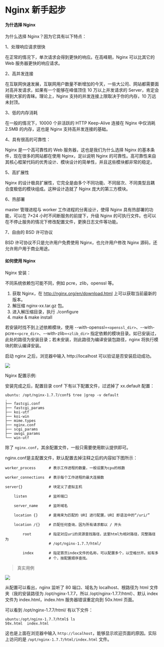 # Nginx 新手起步

#### 为什选择 Nginx

为什么选择 Nginx？因为它具有以下特点：

1、处理响应请求很快

在正常的情况下，单次请求会得到更快的响应。在高峰期，Nginx 可以比其它的 Web 服务器更快的响应请求。

2、高并发连接

在互联网快速发展，互联网用户数量不断增加的今天，一些大公司、网站都需要面对高并发请求，如果有一个能够在峰值顶住 10 万以上并发请求的 Server，肯定会得到大家的青睐。理论上，Nginx 支持的并发连接上限取决于你的内存，10 万远未封顶。

3、低的内存消耗

在一般的情况下，10000 个非活跃的 HTTP Keep-Alive 连接在 Nginx 中仅消耗 2.5MB 的内存，这也是 Nginx 支持高并发连接的基础。

4、具有很高的可靠性：

Nginx 是一个高可靠性的 Web 服务器，这也是我们为什么选择 Nginx 的基本条件，现在很多的网站都在使用 Nginx，足以说明 Nginx 的可靠性。高可靠性来自其核心框架代码的优秀设计、模块设计的简单性，并且这些模块都非常的稳定。

5、高扩展性

Nginx 的设计极具扩展性，它完全是由多个不同功能、不同层次、不同类型且耦合度极低的模块组成。这种设计造就了 Nginx 庞大的第三方模块。

6、热部署

master 管理进程与 worker 工作进程的分离设计，使得 Nginx 具有热部署的功能，可以在 7×24 小时不间断服务的前提下，升级 Nginx 的可执行文件。也可以在不停止服务的情况下修改配置文件，更换日志文件等功能。

7、自由的 BSD 许可协议

BSD 许可协议不只是允许用户免费使用 Nginx，也允许用户修改 Nginx 源码，还允许用户用于商业用途。

#### 如何使用 Nginx

Nginx 安装：

不同系统依赖包可能不同，例如 pcre，zlib，openssl 等。

1. 获取 Nginx，在 http://nginx.org/en/download.html 上可以获取当前最新的版本。
2. 解压缩 nginx-xx.tar.gz 包。
3. 进入解压缩目录，执行 ./configure
4. make & make install

若安装时找不到上述依赖模块，使用 --with-openssl=`<openssl_dir>`、--with-pcre=`<pcre_dir>`、--with-zlib=`<zlib_dir>` 指定依赖的模块目录。如已安装过，此处的路径为安装目录；若未安装，则此路径为编译安装包路径，nginx 将执行模块的默认编译安装。

启动 nginx 之后，浏览器中输入 http://localhost 可以验证是否安装启动成功。

![](../images/nginx_hello.jpg)

Nginx 配置示例:

安装完成之后，配置目录 conf 下有以下配置文件，过滤掉了 xx.default 配置：

```shell
ubuntu: /opt/nginx-1.7.7/conf$ tree |grep -v default
.
├── fastcgi.conf
├── fastcgi_params
├── koi-utf
├── koi-win
├── mime.types
├── nginx.conf
├── scgi_params
├── uwsgi_params
└── win-utf
```

除了 `nginx.conf`，其余配置文件，一般只需要使用默认提供即可。

nginx.conf是主配置文件，默认配置去掉注释之后的内容如下图所示：

```nginx
worker_process      # 表示工作进程的数量，一般设置为cpu的核数

worker_connections  # 表示每个工作进程的最大连接数

server{}            # 块定义了虚拟主机

    listen          # 监听端口

    server_name     # 监听域名

    location {}     # 是用来为匹配的 URI 进行配置，URI 即语法中的“/uri/”

    location /{}    # 匹配任何查询，因为所有请求都以 / 开头

        root        # 指定对应uri的资源查找路径，这里html为相对路径，完整路径为
                    # /opt/nginx-1.7.7/html/

        index       # 指定首页index文件的名称，可以配置多个，以空格分开。如有多
                    # 个，按配置顺序查找。
```

> 真实用例

![](../images/nginx_conf.jpg)

从配置可以看出，nginx 监听了 80 端口、域名为 localhost、根路径为 html 文件夹（我的安装路径为 /opt/nginx-1.7.7，所以 /opt/nginx-1.7.7/html）、默认 index 文件为 index.html，index.htm 服务器错误重定向到 50x.html 页面。

可以看到 /opt/nginx-1.7.7/html/ 有以下文件：

```shell
ubuntu:/opt/nginx-1.7.7/html$ ls
50x.html  index.html
```

这也是上面在浏览器中输入 `http://localhost`，能够显示欢迎页面的原因。实际上访问的是 `/opt/nginx-1.7.7/html/index.html` 文件。
